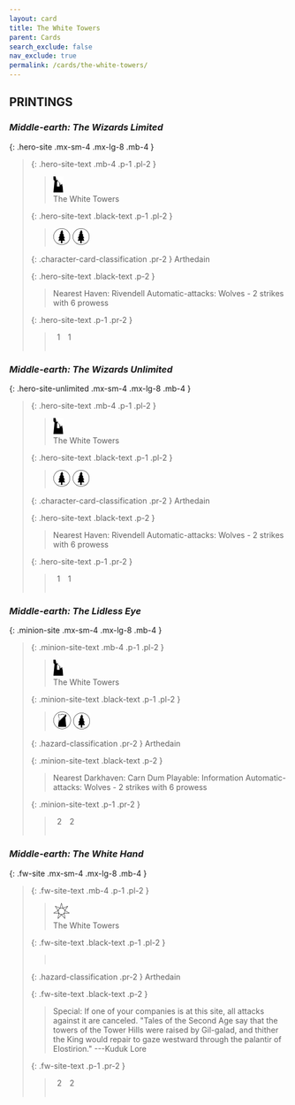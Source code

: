 ```yaml
---
layout: card
title: The White Towers
parent: Cards
search_exclude: false
nav_exclude: true
permalink: /cards/the-white-towers/
---
```


## PRINTINGS


### _Middle-earth: The Wizards Limited_

{: .hero-site .mx-sm-4 .mx-lg-8 .mb-4 }
> {: .hero-site-text .mb-4 .p-1 .pl-2 }
> > <div class="card-mp"><img src="/assets/images/ruinlair.svg"></div>
> > <div class="character-card-name">The White Towers</div>
>
> {: .hero-site-text .black-text .p-1 .pl-2 }
> > ![](/assets/images/wilderness.svg) ![](/assets/images/wilderness.svg)
>
> {: .character-card-classification .pr-2 }
> Arthedain
>
> {: .hero-site-text .black-text .p-2 }
> > Nearest Haven: Rivendell Automatic-attacks: Wolves - 2 strikes with 6 prowess
> 
> {: .hero-site-text .p-1 .pr-2 }
> > <div class="hero-site-draw"><span class="hero-you-draw">&ensp;1&ensp;</span><span class="hero-opp-draw">&ensp;1&ensp;</span></div>
> > <div class="card-corruption">&nbsp;</div>

### _Middle-earth: The Wizards Unlimited_

{: .hero-site-unlimited .mx-sm-4 .mx-lg-8 .mb-4 }
> {: .hero-site-text .mb-4 .p-1 .pl-2 }
> > <div class="card-mp"><img src="/assets/images/ruinlair.svg"></div>
> > <div class="character-card-name">The White Towers</div>
>
> {: .hero-site-text .black-text .p-1 .pl-2 }
> > ![](/assets/images/wilderness.svg) ![](/assets/images/wilderness.svg)
>
> {: .character-card-classification .pr-2 }
> Arthedain
>
> {: .hero-site-text .black-text .p-2 }
> > Nearest Haven: Rivendell Automatic-attacks: Wolves - 2 strikes with 6 prowess
> 
> {: .hero-site-text .p-1 .pr-2 }
> > <div class="hero-site-draw"><span class="hero-you-draw">&ensp;1&ensp;</span><span class="hero-opp-draw">&ensp;1&ensp;</span></div>
> > <div class="card-corruption">&nbsp;</div>

### _Middle-earth: The Lidless Eye_

{: .minion-site .mx-sm-4 .mx-lg-8 .mb-4 }
> {: .minion-site-text .mb-4 .p-1 .pl-2 }
> > <div class="card-mp"><img src="/assets/images/ruinlair.svg"></div>
> > <div class="card-name">The White Towers</div>
>
> {: .minion-site-text .black-text .p-1 .pl-2 }
> > ![](/assets/images/shadow-land.svg) ![](/assets/images/wilderness.svg)
>
> {: .hazard-classification .pr-2 }
> Arthedain
>
> {: .minion-site-text .black-text .p-2 }
> > Nearest Darkhaven: Carn Dum Playable: Information Automatic-attacks: Wolves - 2 strikes with 6 prowess
> 
> {: .minion-site-text .p-1 .pr-2 }
> > <div class="hero-site-draw"><span class="minion-you-draw">&ensp;2&ensp;</span><span class="minion-opp-draw">&ensp;2&ensp;</span></div>
> > <div class="card-corruption">&nbsp;</div>

### _Middle-earth: The White Hand_

{: .fw-site .mx-sm-4 .mx-lg-8 .mb-4 }
> {: .fw-site-text .mb-4 .p-1 .pl-2 }
> > <div class="card-mp"><img src="/assets/images/free-haven.svg"></div>
> > <div class="card-name">The White Towers</div>
>
> {: .fw-site-text .black-text .p-1 .pl-2 }
> > &nbsp;
>
> {: .hazard-classification .pr-2 }
> Arthedain
>
> {: .fw-site-text .black-text .p-2 }
> > Special: If one of your companies is at this site, all attacks against it are canceled.   "Tales of the Second Age say that the towers of the Tower Hills were raised by Gil-galad, and thither the King would repair to gaze westward through the palantir of Elostirion." ---Kuduk Lore  
> 
> {: .fw-site-text .p-1 .pr-2 }
> > <div class="hero-site-draw"><span class="minion-you-draw">&ensp;2&ensp;</span><span class="minion-opp-draw">&ensp;2&ensp;</span></div>
> > <div class="card-corruption">&nbsp;</div>
